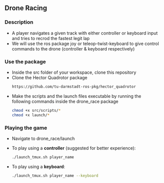 ## Drone Racing

### Description
- A player navigates a given track with either controller or keyboard input and tries to recrod the fastest legit lap
- We will use the ros package joy or teleop-twist-keyboard to give control commands to the drone (controller & keyboard respectively)

### Use the package
- Inside the src folder of your workspace, clone this repository
- Clone the Hector Quadrotor package
    ```bash
    https://github.com/tu-darmstadt-ros-pkg/hector_quadrotor
    ```
- Make the scripts and the launch files executable by running the following commands inside the drone_race package
  ```bash
  chmod +x src/scripts/*
  chmod +x launch/*
  ```

### Playing the game
- Navigate to drone_race/launch
- To play using a **controller** (suggested for better experience):
  ```bash
  ./launch_tmux.sh player_name
  ```

- To play using a **keyboard**:
  ```bash
  ./launch_tmux.sh player_name --keyboard
  ```
